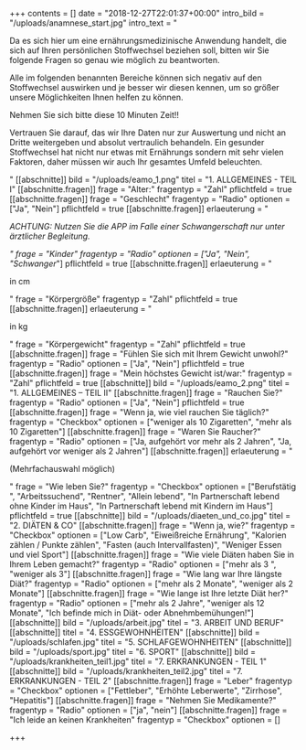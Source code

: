 +++
contents = []
date = "2018-12-27T22:01:37+00:00"
intro_bild = "/uploads/anamnese_start.jpg"
intro_text = "<p>Da es sich hier um eine ernährungsmedizinische Anwendung handelt, die sich auf Ihren persönlichen Stoffwechsel beziehen soll, bitten wir Sie folgende Fragen so genau wie möglich zu beantworten.</p><p>Alle im folgenden benannten Bereiche können sich negativ auf den Stoffwechsel auswirken und je besser wir diesen kennen, um so größer unsere Möglichkeiten Ihnen helfen zu können.</p><p>Nehmen Sie sich bitte diese 10 Minuten Zeit!!</p><p>Vertrauen Sie darauf, das wir Ihre Daten nur zur Auswertung und nicht an Dritte weitergeben und absolut vertraulich behandeln. Ein gesunder Stoffwechsel hat nicht nur etwas mit Ernährungs sondern mit sehr vielen Faktoren, daher müssen wir auch Ihr gesamtes Umfeld beleuchten.</p>"
[[abschnitte]]
bild = "/uploads/eamo_1.png"
titel = "1. ALLGEMEINES - TEIL I"
[[abschnitte.fragen]]
frage = "Alter:"
fragentyp = "Zahl"
pflichtfeld = true
[[abschnitte.fragen]]
frage = "Geschlecht"
fragentyp = "Radio"
optionen = ["Ja", "Nein"]
pflichtfeld = true
[[abschnitte.fragen]]
erlaeuterung = "<p>*ACHTUNG: Nutzen Sie die APP im Falle einer Schwangerschaft nur unter ärztlicher Begleitung.</p>"
frage = "Kinder"
fragentyp = "Radio"
optionen = ["Ja", "Nein", "Schwanger*"]
pflichtfeld = true
[[abschnitte.fragen]]
erlaeuterung = "<p>in cm</p>"
frage = "Körpergröße"
fragentyp = "Zahl"
pflichtfeld = true
[[abschnitte.fragen]]
erlaeuterung = "<p>in kg</p>"
frage = "Körpergewicht"
fragentyp = "Zahl"
pflichtfeld = true
[[abschnitte.fragen]]
frage = "Fühlen Sie sich mit Ihrem Gewicht unwohl?"
fragentyp = "Radio"
optionen = ["Ja", "Nein"]
pflichtfeld = true
[[abschnitte.fragen]]
frage = "Mein höchstes  Gewicht ist/war:"
fragentyp = "Zahl"
pflichtfeld = true
[[abschnitte]]
bild = "/uploads/eamo_2.png"
titel = "1. ALLGEMEINES – TEIL II"
[[abschnitte.fragen]]
frage = "Rauchen Sie?"
fragentyp = "Radio"
optionen = ["Ja", "Nein"]
pflichtfeld = true
[[abschnitte.fragen]]
frage = "Wenn ja, wie viel rauchen Sie täglich?"
fragentyp = "Checkbox"
optionen = ["weniger als 10 Zigaretten", "mehr als 10 Zigaretten"]
[[abschnitte.fragen]]
frage = "Waren Sie Raucher?"
fragentyp = "Radio"
optionen = ["Ja, aufgehört vor mehr als 2 Jahren", "Ja, aufgehört vor weniger als 2 Jahren"]
[[abschnitte.fragen]]
erlaeuterung = "<p>(Mehrfachauswahl möglich)</p>"
frage = "Wie leben Sie?"
fragentyp = "Checkbox"
optionen = ["Berufstätig ", "Arbeitssuchend", "Rentner", "Allein lebend", "In Partnerschaft lebend ohne Kinder im Haus", "In Partnerschaft lebend mit Kindern im Haus"]
pflichtfeld = true
[[abschnitte]]
bild = "/uploads/diaeten_und_co.jpg"
titel = "2. DIÄTEN & CO"
[[abschnitte.fragen]]
frage = "Wenn ja, wie?"
fragentyp = "Checkbox"
optionen = ["Low Carb", "Eiweißreiche Ernährung", "Kalorien zählen / Punkte zählen", "Fasten (auch Intervallfasten)", "Weniger Essen und viel Sport"]
[[abschnitte.fragen]]
frage = "Wie viele Diäten haben Sie in Ihrem Leben gemacht?"
fragentyp = "Radio"
optionen = ["mehr als 3 ", "weniger als 3"]
[[abschnitte.fragen]]
frage = "Wie lang war Ihre längste Diät?"
fragentyp = "Radio"
optionen = ["mehr als 2 Monate", "weniger als 2 Monate"]
[[abschnitte.fragen]]
frage = "Wie lange ist Ihre letzte Diät her?"
fragentyp = "Radio"
optionen = ["mehr als 2 Jahre", "weniger als 12 Monate", "Ich befinde mich in Diät- oder Abnehmbemühungen!"]
[[abschnitte]]
bild = "/uploads/arbeit.jpg"
titel = "3. ARBEIT UND BERUF"
[[abschnitte]]
titel = "4. ESSGEWOHNHEITEN"
[[abschnitte]]
bild = "/uploads/schlafen.jpg"
titel = "5. SCHLAFGEWOHNHEITEN"
[[abschnitte]]
bild = "/uploads/sport.jpg"
titel = "6. SPORT"
[[abschnitte]]
bild = "/uploads/krankheiten_teil1.jpg"
titel = "7. ERKRANKUNGEN - TEIL 1"
[[abschnitte]]
bild = "/uploads/krankheiten_teil2.jpg"
titel = "7. ERKRANKUNGEN - TEIL 2"
[[abschnitte.fragen]]
frage = "Leber"
fragentyp = "Checkbox"
optionen = ["Fettleber", "Erhöhte Leberwerte", "Zirrhose", "Hepatitis"]
[[abschnitte.fragen]]
frage = "Nehmen Sie Medikamente?"
fragentyp = "Radio"
optionen = ["ja", "nein"]
[[abschnitte.fragen]]
frage = "Ich leide an keinen Krankheiten"
fragentyp = "Checkbox"
optionen = []

+++
